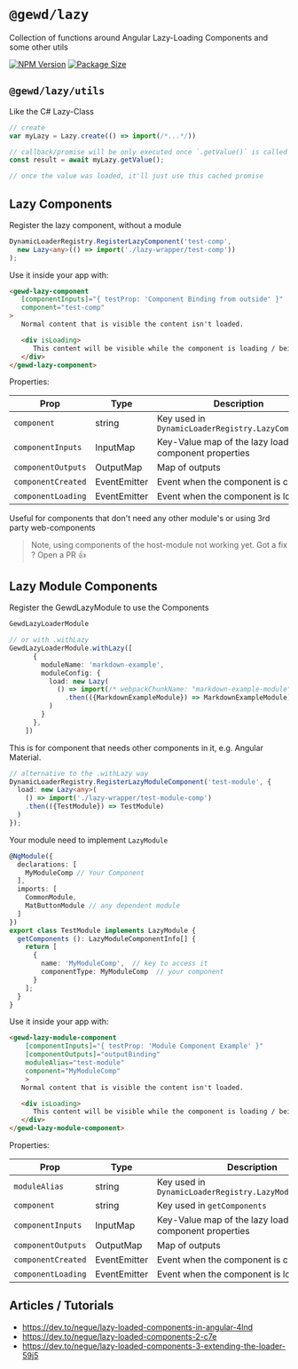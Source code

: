 # `@gewd/lazy`

Collection of functions around Angular Lazy-Loading Components and some other utils

[![NPM Version][npm-img]][npm-url]
[![Package Size][size-img]][size-url]

[npm-img]: https://img.shields.io/npm/v/@gewd/lazy.svg?
[npm-url]: https://www.npmjs.com/package/@gewd/lazy
[size-img]: https://img.shields.io/bundlephobia/minzip/@gewd/lazy.svg
[size-url]: https://bundlephobia.com/result?p=@gewd/lazy

## `@gewd/lazy/utils`

Like the C# Lazy<T>-Class
```ts
// create
var myLazy = Lazy.create(() => import(/*...*/))

// callback/promise will be only executed once `.getValue()` is called
const result = await myLazy.getValue();

// once the value was loaded, it'll just use this cached promise
```

## Lazy Components

Register the lazy component, without a module

```ts
DynamicLoaderRegistry.RegisterLazyComponent('test-comp',
  new Lazy<any>(() => import('./lazy-wrapper/test-comp'))
);
```

Use it inside your app with:

```html
<gewd-lazy-component 
   [componentInputs]="{ testProp: 'Component Binding from outside' }"
   component="test-comp"
>
   Normal content that is visible the content isn't loaded.

   <div isLoading>
      This content will be visible while the component is loading / being created.
   </div>                  
</gewd-lazy-component>
```

Properties:

|Prop|Type|Description|
| ---|----|-----------|
|`component`|string|Key used in `DynamicLoaderRegistry.LazyComponents`|
|`componentInputs`|InputMap|Key-Value map of the lazy loaded component properties|
|`componentOutputs`|OutputMap| Map of outputs|
|`componentCreated`|EventEmitter| Event when the component is created |
|`componentLoading`|EventEmitter| Event when the component is loading |

Useful for components that don't need any other module's or using 3rd party web-components

> Note, using components of the host-module not working yet. Got a fix ? Open a PR :+1: 

## Lazy Module Components

Register the GewdLazyModule to use the Components

```ts
GewdLazyLoaderModule 

// or with .withLazy
GewdLazyLoaderModule.withLazy([
      {
        moduleName: 'markdown-example',
        moduleConfig: {
          load: new Lazy(
            () => import(/* webpackChunkName: "markdown-example-module" */ './examples/markdown-example/markdown-example.module')
              .then(({MarkdownExampleModule}) => MarkdownExampleModule)
          )
        }
      },
    ])
```

This is for component that needs other components in it, e.g. Angular Material.

```ts
// alternative to the .withLazy way
DynamicLoaderRegistry.RegisterLazyModuleComponent('test-module', {
  load: new Lazy<any>(
    () => import('./lazy-wrapper/test-module-comp')
    .then(({TestModule}) => TestModule)
  )
});
```

Your module need to implement `LazyModule`

```ts
@NgModule({
  declarations: [
    MyModuleComp // Your Component
  ],
  imports: [
    CommonModule,
    MatButtonModule // any dependent module
  ]
})
export class TestModule implements LazyModule {
  getComponents (): LazyModuleComponentInfo[] {
    return [
      {
        name: 'MyModuleComp',  // key to access it
        componentType: MyModuleComp  // your component
      }
    ];
  }
}
```


Use it inside your app with:

```html
<gewd-lazy-module-component
    [componentInputs]="{ testProp: 'Module Component Example' }"
    [componentOutputs]="outputBinding"
    moduleAlias="test-module"
    component="MyModuleComp"
    >
   Normal content that is visible the content isn't loaded.

   <div isLoading>
      This content will be visible while the component is loading / being created.
   </div>  
</gewd-lazy-module-component>
```

Properties:

|Prop|Type|Description|
| ---|----|-----------|
|`moduleAlias`|string|Key used in `DynamicLoaderRegistry.LazyModuleComponents`|
|`component`|string|Key used in `getComponents`|
|`componentInputs`|InputMap|Key-Value map of the lazy loaded component properties|
|`componentOutputs`|OutputMap| Map of outputs|
|`componentCreated`|EventEmitter| Event when the component is created |
|`componentLoading`|EventEmitter| Event when the component is loading |

## Articles / Tutorials

- https://dev.to/negue/lazy-loaded-components-in-angular-4lnd
- https://dev.to/negue/lazy-loaded-components-2-c7e
- https://dev.to/negue/lazy-loaded-components-3-extending-the-loader-59j5
